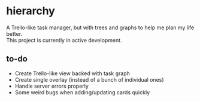# hierarchy

A Trello-like task manager, but with trees and graphs to help me plan my life better.  
This project is currently in active development.

## to-do

- Create Trello-like view backed with task graph
- Create single overlay (instead of a bunch of individual ones)
- Handle server errors properly
- Some weird bugs when adding/updating cards quickly
